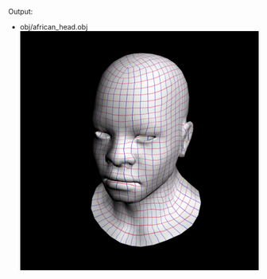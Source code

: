 Output:

* obj/african_head.obj 
![gridded](https://github.com/sT4R3K/tinyrenderer/raw/img/6.1.png)
